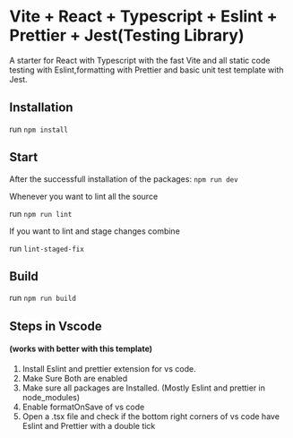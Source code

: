 # Vite + React + Typescript + Eslint + Prettier + Jest(Testing Library)

A starter for React with Typescript with the fast Vite and all static code testing with Eslint,formatting with Prettier and basic unit test template with Jest.


## Installation

run `npm install`

## Start

After the successfull installation of the packages: `npm run dev`

Whenever you want to lint all the source 

run `npm run lint`

If you want to lint and stage changes combine

run `lint-staged-fix`

## Build

run `npm run build`


## Steps in Vscode

#### (works with better with this template)

1. Install Eslint and prettier extension for vs code.
2. Make Sure Both are enabled
3. Make sure all packages are Installed. (Mostly Eslint and prettier in node_modules)
4. Enable formatOnSave of vs code
5. Open a .tsx file and check if the bottom right corners of vs code have Eslint and Prettier with a double tick


